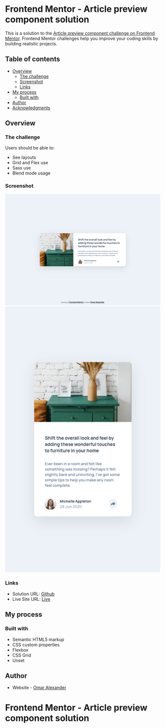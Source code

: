 # Frontend Mentor - Article preview component solution

This is a solution to the [Article preview component challenge on Frontend Mentor](https://www.frontendmentor.io/challenges/article-preview-component-dYBN_pYFT). Frontend Mentor challenges help you improve your coding skills by building realistic projects. 

## Table of contents

- [Overview](#overview)
  - [The challenge](#the-challenge)
  - [Screenshot](#screenshot)
  - [Links](#links)
- [My process](#my-process)
  - [Built with](#built-with)
- [Author](#author)
- [Acknowledgments](#acknowledgments)

## Overview

### The challenge

Users should be able to:

- See layouts
- Grid and Flex use
- Sass use
- Blend mode usage

### Screenshot

![Stats Preview Card Component (Desktop)](./Frontend-Mentor-Article-preview-component-Desktop.png)
![Stats Preview Card Component (Mobile)](./Frontend-Mentor-Article-preview-component-mobile.png)


### Links

- Solution URL: [Github](https://github.com/teamdeebo/article-preview-component)
- Live Site URL: [Live](https://teamdeebo.github.io/article-preview-component/)

## My process

### Built with

- Semantic HTML5 markup
- CSS custom properties
- Flexbox
- CSS Grid
- Unset



## Author

- Website - [Omar Alexander](https://omardalexander.com)

# Frontend Mentor - Article preview component solution
